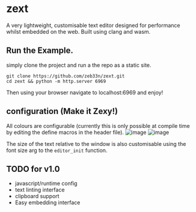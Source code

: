 # zext 
A very lightweight, customisable text editor designed for performance whilst embedded on the web. Built using clang and wasm. 
## Run the Example.
simply clone the project and run a the repo as a static site. 
```
git clone https://github.com/zeb33n/zext.git
cd zext && python -m http.server 6969
```
Then using your browser navigate to localhost:6969 and enjoy!
## configuration (Make it Zexy!)
All colours are configurable (currently this is only possible at compile time by editing the define macros in the header file). 
![image](https://github.com/user-attachments/assets/4cac784c-50db-472a-995c-69b7600c88bc)
![image](https://github.com/user-attachments/assets/718e4c93-aae7-4220-96b0-cd910f7d8d3e)


The size of the text relative to the window is also customisable using the font size arg to the `editor_init` function.

## TODO for v1.0
- javascript/runtime config
- text linting interface
- clipboard support
- Easy embedding interface
